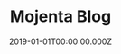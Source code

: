 ---
title: Mojenta Blog
metaDescription:
date: 2019-01-01T00:00:00.000Z
summary: Blog for Mojenta built on HubSpot, which includes multiple categories and layouts.
link: https://blog.mojenta.com/
buttonText: Visit Site
image: /static/img/projects/mojenta.jpg
tags:
  - HubSpot
  - HubL
  - HTML
  - CSS
  - jQuery
---